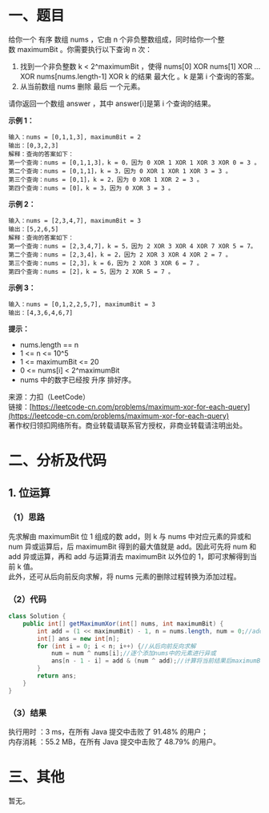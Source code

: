 # 一、题目
给你一个 有序 数组 nums ，它由 n 个非负整数组成，同时给你一个整数 maximumBit 。你需要执行以下查询 n 次：        
1. 找到一个非负整数 k < 2^maximumBit ，使得 nums[0] XOR nums[1] XOR ... XOR nums[nums.length-1] XOR k 的结果 最大化 。k 是第 i 个查询的答案。
2. 从当前数组 nums 删除 最后 一个元素。
         
         
请你返回一个数组 answer ，其中 answer[i]是第 i 个查询的结果。        
         
**示例 1：**         
```
输入：nums = [0,1,1,3], maximumBit = 2
输出：[0,3,2,3]
解释：查询的答案如下：
第一个查询：nums = [0,1,1,3]，k = 0，因为 0 XOR 1 XOR 1 XOR 3 XOR 0 = 3 。
第二个查询：nums = [0,1,1]，k = 3，因为 0 XOR 1 XOR 1 XOR 3 = 3 。
第三个查询：nums = [0,1]，k = 2，因为 0 XOR 1 XOR 2 = 3 。
第四个查询：nums = [0]，k = 3，因为 0 XOR 3 = 3 。
```
**示例 2：**       
```
输入：nums = [2,3,4,7], maximumBit = 3
输出：[5,2,6,5]
解释：查询的答案如下：
第一个查询：nums = [2,3,4,7]，k = 5，因为 2 XOR 3 XOR 4 XOR 7 XOR 5 = 7。
第二个查询：nums = [2,3,4]，k = 2，因为 2 XOR 3 XOR 4 XOR 2 = 7 。
第三个查询：nums = [2,3]，k = 6，因为 2 XOR 3 XOR 6 = 7 。
第四个查询：nums = [2]，k = 5，因为 2 XOR 5 = 7 。
```
**示例 3：**      
```
输入：nums = [0,1,2,2,5,7], maximumBit = 3
输出：[4,3,6,4,6,7]
```
**提示：**      
- nums.length == n
- 1 <= n <= 10^5
- 1 <= maximumBit <= 20
- 0 <= nums[i] < 2^maximumBit
- nums 中的数字已经按 升序 排好序。
        
        
来源：力扣（LeetCode）         
链接：[https://leetcode-cn.com/problems/maximum-xor-for-each-query](https://leetcode-cn.com/problems/maximum-xor-for-each-query)      
著作权归领扣网络所有。商业转载请联系官方授权，非商业转载请注明出处。      
# 二、分析及代码    
## 1. 位运算
### （1）思路
先求解由 maximumBit 位 1 组成的数 add，则 k 与 nums 中对应元素的异或和 num 异或运算后，后 maximumBit 得到的最大值就是 add。因此可先将 num 和 add 异或运算，再和 add 与运算消去 maximumBit 以外位的 1，即可求解得到当前 k 值。    
此外，还可从后向前反向求解，将 nums 元素的删除过程转换为添加过程。       
### （2）代码
```java
class Solution {
    public int[] getMaximumXor(int[] nums, int maximumBit) {
        int add = (1 << maximumBit) - 1, n = nums.length, num = 0;//add为maximumBit位1组成的数
        int[] ans = new int[n];
        for (int i = 0; i < n; i++) {//从后向前反向求解
            num = num ^ nums[i];//逐个添加nums中的元素进行异或
            ans[n - 1 - i] = add & (num ^ add);//计算将当前结果后maximumBit位异或为add的元素k
        }
        return ans;
    }
}
```
### （3）结果
执行用时 ：3 ms，在所有 Java 提交中击败了 91.48% 的用户；    
内存消耗 ：55.2 MB，在所有 Java 提交中击败了 48.79% 的用户。      
# 三、其他
暂无。  
